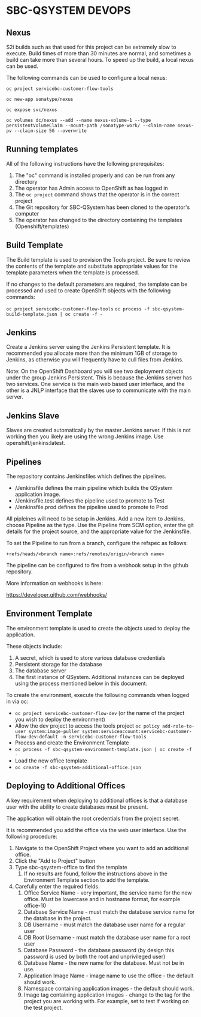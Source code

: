 # SBC-QSYSTEM DEVOPS

Nexus
-----
S2i builds such as that used for this project can be extremely slow to execute.  Build times of more than 30 minutes are normal, and sometimes a build can take more than several hours.  To speed up the build, a local nexus can be used.

The following commands can be used to configure a local nexus:

`oc project servicebc-customer-flow-tools`

`oc new-app sonatype/nexus`

`oc expose svc/nexus`

`oc volumes dc/nexus --add --name nexus-volume-1 --type persistentVolumeClaim --mount-path /sonatype-work/ --claim-name nexus-pv --claim-size 5G --overwrite`


Running templates
----------------
All of the following instructions have the following prerequisites:

1. The "oc" command is installed properly and can be run from any directory
2. The operator has Admin access to OpenShift as has logged in
3. The `oc project` command shows that the operator is in the correct project
3. The Git repository for SBC-QSystem has been cloned to the operator's computer
4. The operator has changed to the directory containing the templates (Openshift/templates)

Build Template
--------------
The Build template is used to provision the Tools project.  Be sure to review the contents of the template and substitute appropriate values for the template parameters when the template is processed.

If no changes to the default parameters are required, the template can be processed and used to create OpenShift objects with the following commands:

`oc project servicebc-customer-flow-tools`
`oc process -f sbc-qsystem-build-template.json | oc create -f -` 

Jenkins
-------

Create a Jenkins server using the Jenkins Persistent template.  It is recommended you allocate more than the minimum 1GB of storage to Jenkins, as otherwise you will frequently have to cull files from Jenkins.

Note:  On the OpenShift Dashboard you will see two deployment objects under the group Jenkins Persistent.  This is because the Jenkins server has two services.  One service is the main web based user interface, and the other is a JNLP interface that the slaves use to communicate with the main server.

Jenkins Slave
-----------
Slaves are created automatically by the master Jenkins server.  If this is not working then you likely are using the wrong Jenkins image.  Use openshift/jenkins:latest.

Pipelines
--------

The repository contains Jenkinsfiles which defines the pipelines.

- /Jenkinsfile defines the main pipeline which builds the QSystem application image.
- /Jenkinsfile.test defines the pipeline used to promote to Test
- /Jenkinsfile.prod defines the pipeline used to promote to Prod

All pipleines will need to be setup in Jenkins.  Add a new item to Jenkins, choose Pipeline as the type.  Use the Pipeline from SCM option, enter the git details for the project source, and the appropriate value for the Jenkinsfile.   

To set the Pipeline to run from a branch, configure the refspec as follows:

`+refs/heads/<branch name>:refs/remotes/origin/<branch name>`

The pipeline can be configured to fire from a webhook setup in the github repository.

More information on webhooks is here:

https://developer.github.com/webhooks/

Environment Template
--------------------

The environment template is used to create the objects used to deploy the application.

These objects include:
1. A secret, which is used to store various database credentials
2. Persistent storage for the database
3. The database server
4. The first instance of QSystem.  Additional instances can be deployed using the process mentioned below in this document.

To create the environment, execute the following commands when logged in via oc:

- `oc project servicebc-customer-flow-dev` (or the name of the project you wish to deploy the environment)
- Allow the dev project to access the tools project
`oc policy add-role-to-user system:image-puller system:serviceaccount:servicebc-customer-flow-dev:default -n servicebc-customer-flow-tools`
- Process and create the Environment Template
- `oc process -f sbc-qsystem-environment-template.json | oc create -f -`
- Load the new office template
- `oc create -f sbc-qsystem-additional-office.json`

Deploying to Additional Offices
-------------------------------
A key requirement when deploying to additional offices is that a database user with the ability to create databases must be present.  

The application will obtain the root credentials from the project secret.   

It is recommended you add the office via the web user interface.  Use the following procedure:
1. Navigate to the OpenShift Project where you want to add an additional office.
2. Click the "Add to Project" button
3. Type sbc-qsystem-office to find the template
	1. If no results are found, follow the instructions above in the Environment Template section to add the template.
4. Carefully enter the required fields.
	1. Office Service Name - very important, the service name for the new office.  Must be lowercase and in hostname format, for example office-10
	2. Database Service Name - must match the database service name for the database in the project.
	3. DB Username - must match the database user name for a regular user
	4. DB Root Username - must match the database user name for a root user
	5. Database Password - the database password (by design this password is used by both the root and unprivileged user)
	6. Database Name - the new name for the database.  Must not be in use.  
	7. Application Image Name - image name to use the office - the default should work.
	8. Namespace containing application images - the default should work.
	9. Image tag containing application images - change to the tag for the project you are working with.  For example, set to test if working on the test project.





